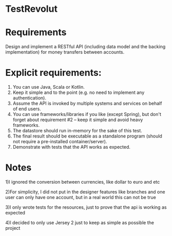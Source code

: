 # TestRevolut

# Requirements

Design and implement a RESTful API (including data model and the backing implementation)
for money transfers between accounts.

# Explicit requirements:

1. You can use Java, Scala or Kotlin.
2. Keep it simple and to the point (e.g. no need to implement any authentication).
3. Assume the API is invoked by multiple systems and services on behalf of end users.
4. You can use frameworks/libraries if you like (except Spring), but don't forget about
requirement #2 – keep it simple and avoid heavy frameworks.
5. The datastore should run in-memory for the sake of this test.
6. The final result should be executable as a standalone program (should not require
a pre-installed container/server).
7. Demonstrate with tests that the API works as expected.



# Notes

1)I ignored the conversion between currencies, like dollar to euro and etc

2)For simplicity, I did not put in the designer features like branches and one user can only have one account, but in a real world this can not be true

3)I only wrote tests for the resources, just to prove that the api is working as expected

4)I decided to only use Jersey 2 just to keep as simple as possible the project 
